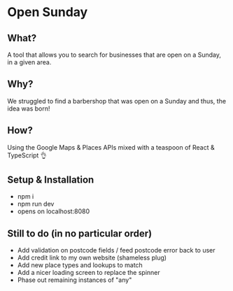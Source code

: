 # Open Sunday

## What?

A tool that allows you to search for businesses that are open on a Sunday, in a given area.

## Why?

We struggled to find a barbershop that was open on a Sunday and thus, the idea was born!

## How?

Using the Google Maps & Places APIs mixed with a teaspoon of React & TypeScript 👌

## Setup & Installation

- npm i
- npm run dev
- opens on localhost:8080

## Still to do (in no particular order)

- Add validation on postcode fields / feed postcode error back to user
- Add credit link to my own website (shameless plug)
- Add new place types and lookups to match
- Add a nicer loading screen to replace the spinner
- Phase out remaining instances of "any"
